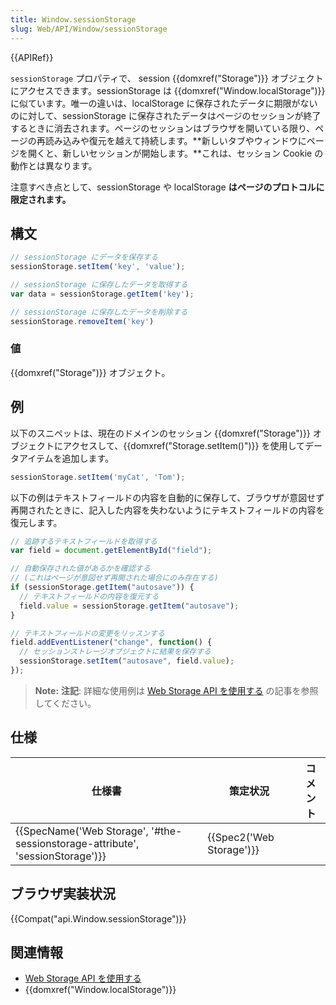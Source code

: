 ```yaml
---
title: Window.sessionStorage
slug: Web/API/Window/sessionStorage
---
```

{{APIRef}}

`sessionStorage` プロパティで、 session {{domxref("Storage")}} オブジェクトにアクセスできます。sessionStorage は {{domxref("Window.localStorage")}} に似ています。唯一の違いは、localStorage に保存されたデータに期限がないのに対して、sessionStorage に保存されたデータはページのセッションが終了するときに消去されます。ページのセッションはブラウザを開いている限り、ページの再読み込みや復元を越えて持続します。**新しいタブやウィンドウにページを開くと、新しいセッションが開始します。**これは、セッション Cookie の動作とは異なります。

注意すべき点として、sessionStorage や localStorage **はページのプロトコルに限定されます。**

## 構文

```js
// sessionStorage にデータを保存する
sessionStorage.setItem('key', 'value');

// sessionStorage に保存したデータを取得する
var data = sessionStorage.getItem('key');

// sessionStorage に保存したデータを削除する
sessionStorage.removeItem('key')
```

### 値

{{domxref("Storage")}} オブジェクト。

## 例

以下のスニペットは、現在のドメインのセッション {{domxref("Storage")}} オブジェクトにアクセスして、{{domxref("Storage.setItem()")}} を使用してデータアイテムを追加します。

```js
sessionStorage.setItem('myCat', 'Tom');
```

以下の例はテキストフィールドの内容を自動的に保存して、ブラウザが意図せず再開されたときに、記入した内容を失わないようにテキストフィールドの内容を復元します。

```js
// 追跡するテキストフィールドを取得する
var field = document.getElementById("field");

// 自動保存された値があるかを確認する
// (これはページが意図せず再開された場合にのみ存在する)
if (sessionStorage.getItem("autosave")) {
  // テキストフィールドの内容を復元する
  field.value = sessionStorage.getItem("autosave");
}

// テキストフィールドの変更をリッスンする
field.addEventListener("change", function() {
  // セッションストレージオブジェクトに結果を保存する
  sessionStorage.setItem("autosave", field.value);
});
```

> **Note:** **注記**: 詳細な使用例は [Web Storage API を使用する](/ja/docs/Web/API/Web_Storage_API/Using_the_Web_Storage_API) の記事を参照してください。

## 仕様

| 仕様書                                                                                                   | 策定状況                         | コメント |
| -------------------------------------------------------------------------------------------------------- | -------------------------------- | -------- |
| {{SpecName('Web Storage', '#the-sessionstorage-attribute', 'sessionStorage')}} | {{Spec2('Web Storage')}} |          |

## ブラウザ実装状況

{{Compat("api.Window.sessionStorage")}}

## 関連情報

- [Web Storage API を使用する](/ja/docs/Web/API/Web_Storage_API/Using_the_Web_Storage_API)
- {{domxref("Window.localStorage")}}
